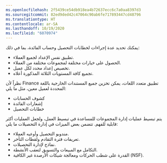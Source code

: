 ```yaml
---
ms.openlocfilehash: 2f5439ce54db918ea4b72637ecc6c7a0aa8397d3
ms.sourcegitcommit: 82ed9ded42c47064c90ab6fe717893447cd48796
ms.translationtype: HT
ms.contentlocale: ar-SA
ms.lasthandoff: 10/19/2020
ms.locfileid: "6070974"
---
```

يمكنك تحديد عدة إجراءات لخطابات التحصيل وحساب الفائدة، بما في ذلك:

-   تطبيق نفس الإعداد لجميع العملاء.
-   الحصول على خيارات مختلفة لمجموعات مختلفة من العملاء.
-   تخصيص إعداد محدد لكل عميل.
-   تجميع كافة المستويات الثلاثة المذكورة أعلاه.

نظراً لأن Finance تطبيق متعدد اللغات، يمكن تخزين جميع المستندات الخارجية باللغة المحددة لعميل معين، مثل ما يلي:

-   كشوف الحسابات
-   إشعارات الفائدة
-   خطابات التحصيل

يتم تبسيط عمليات إدارة المجموعات للمساعدة في تبسيط العمل، ولجعل العمليات أكثر قابلية للفهم. تتضمن بعض الميزات في إدارة التحصيلات ما يلي:

-   مندوبو التحصيل وأوعيه العملاء.
-   تعريفات فترة التقادم ولقطات التأخر.
-   نماذج لإدارة التحصيلات.
-   التكامل مع المبيعات والتسويق لتعقب الأنشطة.
-   القدرة على شطب الحركات ومعالجة شيكات الأرصدة غير الكافية (NSF).
